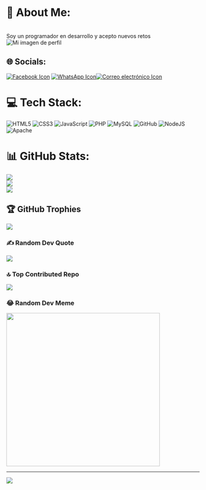 
# 💫 About Me:
<br>Soy un programador en desarrollo y acepto nuevos retos <br>
![Mi imagen de perfil](https://cdn.computerhoy.com/sites/navi.axelspringer.es/public/media/image/2020/02/lenguaje-programacion-1859691.jpg?tf=3840x)

## 🌐 Socials:
[![Facebook Icon](https://img.icons8.com/nolan/64/1A6DFF/C822FF/facebook-new.png)](https://www.facebook.com/FrankyMarce1012?mibextid=ZbWKwL) [![WhatsApp Icon](https://img.icons8.com/nolan/64/1A6DFF/C822FF/whatsapp.png)](https://wa.me/+573209074295)[![Correo electrónico Icon](https://img.icons8.com/nolan/64/1A6DFF/C822FF/gmail-new.png)](mailto:faserrano22@misena.edu.co)

# 💻 Tech Stack:
![HTML5](https://img.shields.io/badge/html5-%23E34F26.svg?style=plastic&logo=html5&logoColor=white) ![CSS3](https://img.shields.io/badge/css3-%231572B6.svg?style=plastic&logo=css3&logoColor=white) ![JavaScript](https://img.shields.io/badge/javascript-%23323330.svg?style=plastic&logo=javascript&logoColor=%23F7DF1E) ![PHP](https://img.shields.io/badge/php-%23777BB4.svg?style=plastic&logo=php&logoColor=white) ![MySQL](https://img.shields.io/badge/mysql-%2300f.svg?style=plastic&logo=mysql&logoColor=white) ![GitHub](https://img.shields.io/badge/GitHub-%23121011.svg?style=plastic&logo=github&logoColor=white) ![NodeJS](https://img.shields.io/badge/node.js-6DA55F?style=plastic&logo=node.js&logoColor=white) ![Apache](https://img.shields.io/badge/apache-%23D42029.svg?style=plastic&logo=apache&logoColor=white)
# 📊 GitHub Stats:
![](https://github-readme-stats.vercel.app/api?username=Franklin2020fb&theme=highcontrast&hide_border=false&include_all_commits=false&count_private=false)<br/>
![](https://github-readme-streak-stats.herokuapp.com/?user=Franklin2020fb&theme=highcontrast&hide_border=false)<br/>
![](https://github-readme-stats.vercel.app/api/top-langs/?username=Franklin2020fb&theme=highcontrast&hide_border=false&include_all_commits=false&count_private=false&layout=compact)

## 🏆 GitHub Trophies
![](https://github-profile-trophy.vercel.app/?username=Franklin2020fb&theme=radical&no-frame=false&no-bg=true&margin-w=4)

### ✍️ Random Dev Quote
![](https://quotes-github-readme.vercel.app/api?type=horizontal&theme=dark)

### 🔝 Top Contributed Repo
![](https://github-contributor-stats.vercel.app/api?username=Franklin2020fb&limit=5&theme=dark&combine_all_yearly_contributions=true)

### 😂 Random Dev Meme
<img src='https://randommeme-five.vercel.app/' style="height: 400px;"/>

---
[![](https://visitcount.itsvg.in/api?id=Franklin2020fb&icon=0&color=1)](https://visitcount.itsvg.in)

<!-- Proudly created with GPRM ( https://gprm.itsvg.in ) -->
